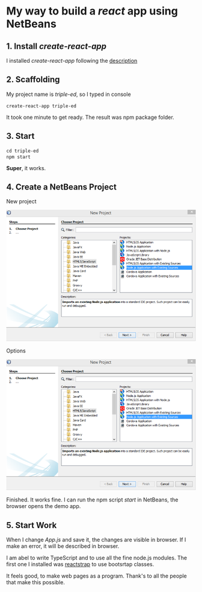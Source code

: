 # My way to build a _react_ app using NetBeans


## 1. Install _create-react-app_

I installed _create-react-app_ following the [
description](https://github.com/facebook/create-react-app/blob/master/packages/react-scripts/template/README.md)

## 2. Scaffolding
My project name is _triple-ed_, so I typed in console

```
create-react-app triple-ed
```
It took one minute to get ready. The result was npm package folder.

## 3. Start
```
cd triple-ed
npm start
```
__Super__, it works.

## 4. Create a NetBeans Project

New project

![new-project](https://github.com/WilliCommer/build-react-app-using-netbeans/blob/master/new-project.png)

Options

![new-project2](https://github.com/WilliCommer/build-react-app-using-netbeans/blob/master/new-project.png)

Finished. It works fine. I can run the npm script _start_ in NetBeans, the browser opens the demo app.

## 5. Start Work
When I change _App.js_ and save it, the changes are visible in browser. If I make an error, it will be described in browser.

I am abel to write TypeScript and to use all the fine node.js modules.
The first one I installed was [reactstrap](https://reactstrap.github.io/) to use bootsrtap classes.

It feels good, to make web pages as a program. Thank's to all the people that make this possible.
